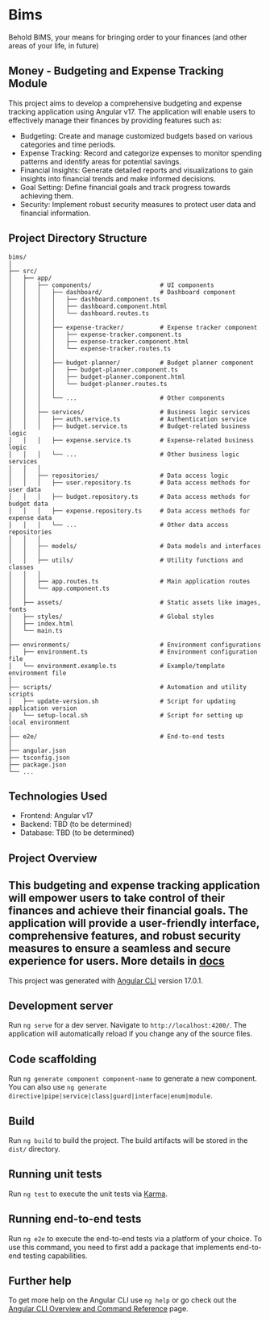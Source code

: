 # Bims

Behold BIMS, your means for bringing order to your finances (and other areas of your life, in future)

## Money - Budgeting and Expense Tracking Module

This project aims to develop a comprehensive budgeting and expense tracking application using Angular v17. The application will enable users to effectively manage their finances by providing features such as:

- Budgeting: Create and manage customized budgets based on various categories and time periods.
- Expense Tracking: Record and categorize expenses to monitor spending patterns and identify areas for potential savings.
- Financial Insights: Generate detailed reports and visualizations to gain insights into financial trends and make informed decisions.
- Goal Setting: Define financial goals and track progress towards achieving them.
- Security: Implement robust security measures to protect user data and financial information.

## Project Directory Structure

```
bims/
│
├── src/
│   ├── app/
│   │   ├── components/                   # UI components
│   │   │   ├── dashboard/                # Dashboard component
│   │   │   │   ├── dashboard.component.ts
│   │   │   │   ├── dashboard.component.html
│   │   │   │   └── dashboard.routes.ts
│   │   │   │
│   │   │   ├── expense-tracker/          # Expense tracker component
│   │   │   │   ├── expense-tracker.component.ts
│   │   │   │   ├── expense-tracker.component.html
│   │   │   │   └── expense-tracker.routes.ts
│   │   │   │
│   │   │   ├── budget-planner/           # Budget planner component
│   │   │   │   ├── budget-planner.component.ts
│   │   │   │   ├── budget-planner.component.html
│   │   │   │   └── budget-planner.routes.ts
│   │   │   │
│   │   │   └── ...                       # Other components
│   │   │
│   │   ├── services/                     # Business logic services
│   │   │   ├── auth.service.ts           # Authentication service
│   │   │   ├── budget.service.ts         # Budget-related business logic
│   │   │   ├── expense.service.ts        # Expense-related business logic
│   │   │   └── ...                       # Other business logic services
│   │   │
│   │   ├── repositories/                 # Data access logic
│   │   │   ├── user.repository.ts        # Data access methods for user data
│   │   │   ├── budget.repository.ts      # Data access methods for budget data
│   │   │   ├── expense.repository.ts     # Data access methods for expense data
│   │   │   └── ...                       # Other data access repositories
│   │   │
│   │   ├── models/                       # Data models and interfaces
│   │   │
│   │   ├── utils/                        # Utility functions and classes
│   │   │
│   │   ├── app.routes.ts                 # Main application routes
│   │   └── app.component.ts
│   │
│   ├── assets/                           # Static assets like images, fonts
│   ├── styles/                           # Global styles
│   ├── index.html
│   └── main.ts
│
├── environments/                         # Environment configurations
│   ├── environment.ts                    # Environment configuration file
│   └── environment.example.ts            # Example/template environment file
│
├── scripts/                              # Automation and utility scripts
│   ├── update-version.sh                 # Script for updating application version
│   └── setup-local.sh                    # Script for setting up local environment
│
├── e2e/                                  # End-to-end tests
│
├── angular.json
├── tsconfig.json
├── package.json
└── ...
```

## Technologies Used

- Frontend: Angular v17
- Backend: TBD (to be determined)
- Database: TBD (to be determined)

## Project Overview

This budgeting and expense tracking application will empower users to take control of their finances and achieve their financial goals. The application will provide a user-friendly interface, comprehensive features, and robust security measures to ensure a seamless and secure experience for users.
More details in [docs](docs/money-spec.md)
---

This project was generated with [Angular CLI](https://github.com/angular/angular-cli) version 17.0.1.

## Development server

Run `ng serve` for a dev server. Navigate to `http://localhost:4200/`. The application will automatically reload if you change any of the source files.

## Code scaffolding

Run `ng generate component component-name` to generate a new component. You can also use `ng generate directive|pipe|service|class|guard|interface|enum|module`.

## Build

Run `ng build` to build the project. The build artifacts will be stored in the `dist/` directory.

## Running unit tests

Run `ng test` to execute the unit tests via [Karma](https://karma-runner.github.io).

## Running end-to-end tests

Run `ng e2e` to execute the end-to-end tests via a platform of your choice. To use this command, you need to first add a package that implements end-to-end testing capabilities.

## Further help

To get more help on the Angular CLI use `ng help` or go check out the [Angular CLI Overview and Command Reference](https://angular.io/cli) page.
